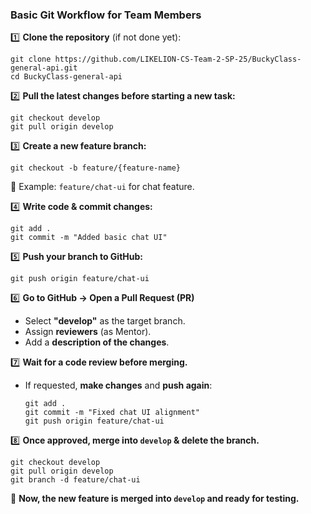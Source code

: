 ### **Basic Git Workflow for Team Members**

1️⃣ **Clone the repository** (if not done yet):

```
git clone https://github.com/LIKELION-CS-Team-2-SP-25/BuckyClass-general-api.git
cd BuckyClass-general-api
```

2️⃣ **Pull the latest changes before starting a new task:**

```
git checkout develop
git pull origin develop
```

3️⃣ **Create a new feature branch:**

```
git checkout -b feature/{feature-name}
```

📌 Example: `feature/chat-ui` for chat feature.

4️⃣ **Write code & commit changes:**

```
git add .
git commit -m "Added basic chat UI"
```

5️⃣ **Push your branch to GitHub:**

```
git push origin feature/chat-ui
```

6️⃣ **Go to GitHub → Open a Pull Request (PR)**

-   Select **"develop"** as the target branch.
-   Assign **reviewers** (as Mentor).
-   Add a **description of the changes**.

7️⃣ **Wait for a code review before merging.**

-   If requested, **make changes** and **push again**:
    ```
    git add .
    git commit -m "Fixed chat UI alignment"
    git push origin feature/chat-ui
    ```

8️⃣ **Once approved, merge into `develop` & delete the branch.**

```
git checkout develop
git pull origin develop
git branch -d feature/chat-ui
```

📌 **Now, the new feature is merged into `develop` and ready for testing.**
